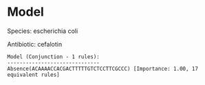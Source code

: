 
# Model

Species: escherichia coli

Antibiotic: cefalotin

```
Model (Conjunction - 1 rules):
------------------------------
Absence(ACAAAACCACGACTTTTTGTCTCCTTCGCCC) [Importance: 1.00, 17 equivalent rules]

```

